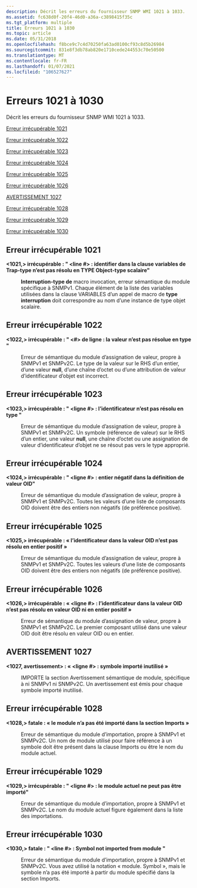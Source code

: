 ```yaml
---
description: Décrit les erreurs du fournisseur SNMP WMI 1021 à 1033.
ms.assetid: fc638d0f-20f4-46d0-a36a-c3898415f35c
ms.tgt_platform: multiple
title: Erreurs 1021 à 1030
ms.topic: article
ms.date: 05/31/2018
ms.openlocfilehash: f8bce9c7c4d70250fa63ad0100cf93c8d5b26984
ms.sourcegitcommit: 831e8f3db78ab820e1710cede244553c70e50500
ms.translationtype: MT
ms.contentlocale: fr-FR
ms.lasthandoff: 01/07/2021
ms.locfileid: "106527627"
---
```

# <a name="errors-1021-through-1030"></a>Erreurs 1021 à 1030

Décrit les erreurs du fournisseur SNMP WMI 1021 à 1033.

[Erreur irrécupérable 1021](#fatal-error-1021)

[Erreur irrécupérable 1022](#fatal-error-1022)

[Erreur irrécupérable 1023](#fatal-error-1023)

[Erreur irrécupérable 1024](#fatal-error-1024)

[Erreur irrécupérable 1025](#fatal-error-1025)

[Erreur irrécupérable 1026](#fatal-error-1026)

[AVERTISSEMENT 1027](#warning-1027)

[Erreur irrécupérable 1028](#fatal-error-1028)

[Erreur irrécupérable 1029](#fatal-error-1029)

[Erreur irrécupérable 1030](#fatal-error-1030)

## <a name="fatal-error-1021"></a>Erreur irrécupérable 1021

<dl> <dt>

<span id="_1021__Fatal_____fileName__line____Identifier__identifier__in_the_VARIABLES_clause_of_TRAP-TYPE_does_not_resolve_to_a_scalar_OBJECT-TYPE_"></span><span id="_1021__fatal_____filename__line____identifier__identifier__in_the_variables_clause_of_trap-type_does_not_resolve_to_a_scalar_object-type_"></span><span id="_1021__FATAL_____FILENAME__LINE____IDENTIFIER__IDENTIFIER__IN_THE_VARIABLES_CLAUSE_OF_TRAP-TYPE_DOES_NOT_RESOLVE_TO_A_SCALAR_OBJECT-TYPE_"></span>**<1021,> irrécupérable : " <fileName><line \#> : identifier <identifier> dans la clause variables de Trap-type n’est pas résolu en TYPE Object-type scalaire"**
</dt> <dd>

**Interruption-type de** macro invocation, erreur sémantique du module spécifique à SNMPv1. Chaque élément de la liste des variables utilisées dans la clause VARIABLES d’un appel de macro de **type interruption** doit correspondre au nom d’une instance de type objet scalaire.

</dd> </dl>

## <a name="fatal-error-1022"></a>Erreur irrécupérable 1022

<dl> <dt>

<span id="_1022__Fatal_____fileName__line____Value_does_not_resolve_to_type__type__"></span><span id="_1022__fatal_____filename__line____value_does_not_resolve_to_type__type__"></span><span id="_1022__FATAL_____FILENAME__LINE____VALUE_DOES_NOT_RESOLVE_TO_TYPE__TYPE__"></span>**<1022,> irrécupérable : " <fileName><\#> de ligne : la valeur n’est pas résolue en type <type> "**
</dt> <dd>

Erreur de sémantique du module d’assignation de valeur, propre à SNMPv1 et SNMPv2C. Le type de la valeur sur le RHS d’un entier, d’une valeur **null**, d’une chaîne d’octet ou d’une attribution de valeur d’identificateur d’objet est incorrect.

</dd> </dl>

## <a name="fatal-error-1023"></a>Erreur irrécupérable 1023

<dl> <dt>

<span id="_1023__Fatal_____fileName__line____Identifier__identifier__does_not_resolve_to_the_type__identifier__"></span><span id="_1023__fatal_____filename__line____identifier__identifier__does_not_resolve_to_the_type__identifier__"></span><span id="_1023__FATAL_____FILENAME__LINE____IDENTIFIER__IDENTIFIER__DOES_NOT_RESOLVE_TO_THE_TYPE__IDENTIFIER__"></span>**<1023,> irrécupérable : " <fileName><ligne \#> : l’identificateur <identifier> n’est pas résolu en type <identifier> "**
</dt> <dd>

Erreur de sémantique du module d’assignation de valeur, propre à SNMPv1 et SNMPv2C. Un symbole (référence de valeur) sur le RHS d’un entier, une valeur **null**, une chaîne d’octet ou une assignation de valeur d’identificateur d’objet ne se résout pas vers le type approprié.

</dd> </dl>

## <a name="fatal-error-1024"></a>Erreur irrécupérable 1024

<dl> <dt>

<span id="_1024__Fatal_____fileName__line____Negative_integer_in_OID_value_definition_"></span><span id="_1024__fatal_____filename__line____negative_integer_in_oid_value_definition_"></span><span id="_1024__FATAL_____FILENAME__LINE____NEGATIVE_INTEGER_IN_OID_VALUE_DEFINITION_"></span>**<1024,> irrécupérable : " <fileName><ligne \#> : entier négatif dans la définition de valeur OID"**
</dt> <dd>

Erreur de sémantique du module d’assignation de valeur, propre à SNMPv1 et SNMPv2C. Toutes les valeurs d’une liste de composants OID doivent être des entiers non négatifs (de préférence positive).

</dd> </dl>

## <a name="fatal-error-1025"></a>Erreur irrécupérable 1025

<dl> <dt>

<span id="_1025__Fatal____Identifier__identifier__in_OID_value_does_not_resolve_to_a_positive_integer_"></span><span id="_1025__fatal____identifier__identifier__in_oid_value_does_not_resolve_to_a_positive_integer_"></span><span id="_1025__FATAL____IDENTIFIER__IDENTIFIER__IN_OID_VALUE_DOES_NOT_RESOLVE_TO_A_POSITIVE_INTEGER_"></span>**<1025,> irrécupérable : « l’identificateur <identifier> dans la valeur OID n’est pas résolu en entier positif »**
</dt> <dd>

Erreur de sémantique du module d’assignation de valeur, propre à SNMPv1 et SNMPv2C. Toutes les valeurs d’une liste de composants OID doivent être des entiers non négatifs (de préférence positive).

</dd> </dl>

## <a name="fatal-error-1026"></a>Erreur irrécupérable 1026

<dl> <dt>

<span id="_1026__Fatal_____fileName__line____Identifier__identifier__in_OID_value_neither_resolves_to_an_OID_value_nor_a_positive_integer_"></span><span id="_1026__fatal_____filename__line____identifier__identifier__in_oid_value_neither_resolves_to_an_oid_value_nor_a_positive_integer_"></span><span id="_1026__FATAL_____FILENAME__LINE____IDENTIFIER__IDENTIFIER__IN_OID_VALUE_NEITHER_RESOLVES_TO_AN_OID_VALUE_NOR_A_POSITIVE_INTEGER_"></span>**<1026,> irrécupérable : « <fileName><ligne \#> : l’identificateur <identifier> dans la valeur OID n’est pas résolu en valeur OID ni en entier positif »**
</dt> <dd>

Erreur de sémantique du module d’assignation de valeur, propre à SNMPv1 et SNMPv2C. Le premier composant utilisé dans une valeur OID doit être résolu en valeur OID ou en entier.

</dd> </dl>

## <a name="warning-1027"></a>AVERTISSEMENT 1027

<dl> <dt>

<span id="_1027__Warning_____fileName__line____Imported_symbol__identifier__unused_"></span><span id="_1027__warning_____filename__line____imported_symbol__identifier__unused_"></span><span id="_1027__WARNING_____FILENAME__LINE____IMPORTED_SYMBOL__IDENTIFIER__UNUSED_"></span>**<1027, avertissement> : « <fileName><ligne \#> : symbole importé <identifier> inutilisé »**
</dt> <dd>

IMPORTE la section Avertissement sémantique de module, spécifique à ni SNMPv1 ni SNMPv2C. Un avertissement est émis pour chaque symbole importé inutilisé.

</dd> </dl>

## <a name="fatal-error-1028"></a>Erreur irrécupérable 1028

<dl> <dt>

<span id="_1028__Fatal____Module__identifier__not_imported_in_the_IMPORTS_section_"></span><span id="_1028__fatal____module__identifier__not_imported_in_the_imports_section_"></span><span id="_1028__FATAL____MODULE__IDENTIFIER__NOT_IMPORTED_IN_THE_IMPORTS_SECTION_"></span>**<1028,> fatale : « <identifier> le module n’a pas été importé dans la section Imports »**
</dt> <dd>

Erreur de sémantique du module d’importation, propre à SNMPv1 et SNMPv2C. Un nom de module utilisé pour faire référence à un symbole doit être présent dans la clause Imports ou être le nom du module actuel.

</dd> </dl>

## <a name="fatal-error-1029"></a>Erreur irrécupérable 1029

<dl> <dt>

<span id="_1029__Fatal_____fileName__line____Current_module__identifier__cannot_be_imported_"></span><span id="_1029__fatal_____filename__line____current_module__identifier__cannot_be_imported_"></span><span id="_1029__FATAL_____FILENAME__LINE____CURRENT_MODULE__IDENTIFIER__CANNOT_BE_IMPORTED_"></span>**<1029,> irrécupérable : " <fileName><ligne \#> : le module actuel <identifier> ne peut pas être importé"**
</dt> <dd>

Erreur de sémantique du module d’importation, propre à SNMPv1 et SNMPv2C. Le nom du module actuel figure également dans la liste des importations.

</dd> </dl>

## <a name="fatal-error-1030"></a>Erreur irrécupérable 1030

<dl> <dt>

<span id="_1030__Fatal____fileName__line____Symbol__identifier__not_imported_from_Module__identifier__"></span><span id="_1030__fatal____filename__line____symbol__identifier__not_imported_from_module__identifier__"></span><span id="_1030__FATAL____FILENAME__LINE____SYMBOL__IDENTIFIER__NOT_IMPORTED_FROM_MODULE__IDENTIFIER__"></span>**<1030,> fatale : " <fileName><line \#> : Symbol <identifier> not imported from module <identifier> "**
</dt> <dd>

Erreur de sémantique du module d’importation, propre à SNMPv1 et SNMPv2C. Vous avez utilisé la notation « module. Symbol », mais le symbole n’a pas été importé à partir du module spécifié dans la section Imports.

</dd> </dl>

 

 



